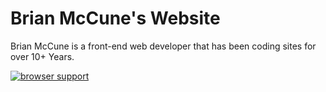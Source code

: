 Brian McCune's Website
=======

Brian McCune is a front-end web developer that has been coding sites for over 10+ Years. 

[![browser support](https://ci.testling.com/bmccune/bmccune.com.png)](https://ci.testling.com/bmccune/bmccune.com)
